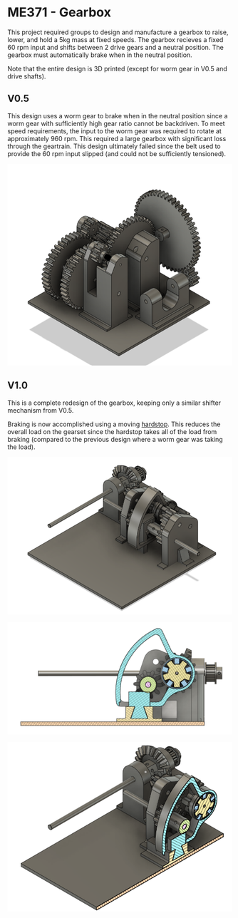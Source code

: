 # ME371 - Gearbox

This project required groups to design and manufacture a gearbox to raise, lower, and hold a 5kg mass at fixed speeds. 
The gearbox recieves a fixed 60 rpm input and shifts between 2 drive gears and a neutral position. The gearbox must automatically brake when in the neutral position.

Note that the entire design is 3D printed (except for worm gear in V0.5 and drive shafts).

## V0.5
This design uses a worm gear to brake when in the neutral position since a worm gear with sufficiently high gear ratio cannot be backdriven. To meet speed requirements, the input to the worm gear was required to rotate at approximately 960 rpm. This required a large gearbox with significant loss through the geartrain. This design ultimately failed since the belt used to provide the 60 rpm input slipped (and could not be sufficiently tensioned).

![v0.5 iso view](/Mechanical%20Course%20Projects/Year%203%20-%20Gearbox/Isometric.png)

## V1.0
This is a complete redesign of the gearbox, keeping only a similar shifter mechanism from V0.5.

Braking is now accomplished using a moving [hardstop](#shifterBrakeBlock). This reduces the overall load on the gearset since the hardstop takes all of the load from braking (compared to the previous design where a worm gear was taking the load).

![v1.0 iso view](/Mechanical%20Course%20Projects/Year%203%20-%20Gearbox/NewIso.png)

<a name="shifterBrakeBlock"></a>
![v1.0 shifter](/Mechanical%20Course%20Projects/Year%203%20-%20Gearbox/NewSection.png) 

![v1.0 shifter](/Mechanical%20Course%20Projects/Year%203%20-%20Gearbox/NewSectionIso.png)